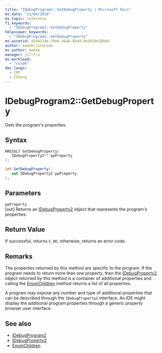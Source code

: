 ```yaml
---
title: "IDebugProgram2::GetDebugProperty | Microsoft Docs"
ms.date: "11/04/2016"
ms.topic: reference
f1_keywords:
  - "IDebugProgram2::GetDebugProperty"
helpviewer_keywords:
  - "IDebugProgram2::GetDebugProperty"
ms.assetid: d194224e-f0e6-46ab-85d4-9e2639e28946
author: madskristensen
ms.author: madsk
manager: jillfra
ms.workload:
  - "vssdk"
dev_langs:
  - CPP
  - CSharp
---
```

# IDebugProgram2::GetDebugProperty
Gets the program's properties.

## Syntax

```cpp
HRESULT GetDebugProperty( 
   IDebugProperty2** ppProperty
);
```

```csharp
int GetDebugProperty( 
   out IDebugProperty2 ppProperty
);
```

## Parameters
`ppProperty`\
[out] Returns an [IDebugProperty2](../../../extensibility/debugger/reference/idebugproperty2.md) object that represents the program's properties.

## Return Value
 If successful, returns `S_OK`; otherwise, returns an error code.

## Remarks
 The properties returned by this method are specific to the program. If the program needs to return more than one property, then the [IDebugProperty2](../../../extensibility/debugger/reference/idebugproperty2.md) object returned by this method is a container of additional properties and calling the [EnumChildren](../../../extensibility/debugger/reference/idebugproperty2-enumchildren.md) method returns a list of all properties.

 A program may expose any number and type of additional properties that can be described through the `IDebugProperty2` interface. An IDE might display the additional program properties through a generic property browser user interface.

## See also
- [IDebugProgram2](../../../extensibility/debugger/reference/idebugprogram2.md)
- [IDebugProperty2](../../../extensibility/debugger/reference/idebugproperty2.md)
- [EnumChildren](../../../extensibility/debugger/reference/idebugproperty2-enumchildren.md)